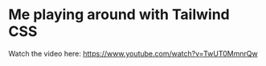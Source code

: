 # Me playing around with Tailwind CSS

Watch the video here: https://www.youtube.com/watch?v=TwUT0MmnrQw

